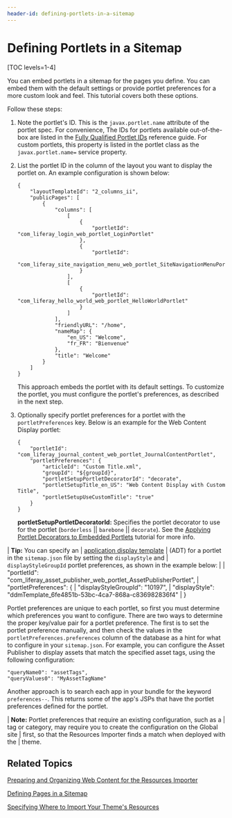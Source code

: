 ```yaml
---
header-id: defining-portlets-in-a-sitemap
---
```


# Defining Portlets in a Sitemap

[TOC levels=1-4]

You can embed portlets in a sitemap for the pages you define. You can embed them 
with the default settings or provide portlet preferences for a more custom look 
and feel. This tutorial covers both these options. 

Follow these steps:

1.  Note the portlet's ID. This is the `javax.portlet.name` attribute of the 
    portlet spec. For convenience, The IDs for portlets available out-of-the-box 
    are listed in the 
    [Fully Qualified Portlet IDs](/docs/7-1/reference/-/knowledge_base/r/fully-qualified-portlet-ids) 
    reference guide. For custom portlets, this property is listed in the portlet 
    class as the `javax.portlet.name=` service property.
    
2.  List the portlet ID in the column of the layout you want to display the 
    portlet on. An example configuration is shown below:
    
        {
            "layoutTemplateId": "2_columns_ii",
            "publicPages": [
                {
                    "columns": [
                        [
                            {
                                "portletId": "com_liferay_login_web_portlet_LoginPortlet"
                            },
                            {
                                "portletId": 
                                "com_liferay_site_navigation_menu_web_portlet_SiteNavigationMenuPortlet"
                            }
                        ],
                        [
                            {
                                "portletId": "com_liferay_hello_world_web_portlet_HelloWorldPortlet"
                            }
                        ]
                    ],
                    "friendlyURL": "/home",
                    "nameMap": {
                        "en_US": "Welcome",
                        "fr_FR": "Bienvenue"
                    },
                    "title": "Welcome"
                }
            ]
        }

    This approach embeds the portlet with its default settings. To customize the 
    portlet, you must configure the portlet's preferences, as described in the 
    next step. 
    
3.  Optionally specify portlet preferences for a portlet with the 
    `portletPreferences` key. Below is an example for the Web Content Display 
    portlet:

        {
            "portletId": "com_liferay_journal_content_web_portlet_JournalContentPortlet",
            "portletPreferences": {
                "articleId": "Custom Title.xml",
                "groupId": "${groupId}",
                "portletSetupPortletDecoratorId": "decorate",
                "portletSetupTitle_en_US": "Web Content Display with Custom Title",
                "portletSetupUseCustomTitle": "true"
            }
        }

    **portletSetupPortletDecoratorId:** Specifies the portlet decorator to use 
    for the portlet (`borderless` || `barebone` || `decorate`). See the 
    [Applying Portlet Decorators to Embedded Portlets](/docs/7-1/tutorials/-/knowledge_base/t/applying-portlet-decorators-to-embedded-portlets) 
    tutorial for more info. 

| **Tip:** You can specify an
| [application display template](/docs/7-1/user/-/knowledge_base/u/styling-apps-and-assets)
| (ADT) for a portlet in the `sitemap.json` file by setting the `displayStyle` and
| `displayStyleGroupId` portlet preferences, as shown in the example below:
| 
|     "portletId": "com_liferay_asset_publisher_web_portlet_AssetPublisherPortlet",
|         "portletPreferences": {
|             "displayStyleGroupId": "10197",
|             "displayStyle": "ddmTemplate_6fe4851b-53bc-4ca7-868a-c836982836f4"
|     }

Portlet preferences are unique to each portlet, so first you must determine
which preferences you want to configure. There are two ways to determine the
proper key/value pair for a portlet preference. The first is to set the
portlet preference manually, and then check the values in the
`portletPreferences.preferences` column of the database as a hint for what to
configure in your `sitemap.json`. For example, you can configure the Asset
Publisher to display assets that match the specified asset tags, using the
following configuration:

    "queryName0": "assetTags",
    "queryValues0": "MyAssetTagName"

Another approach is to search each app in your bundle for the keyword 
`preferences--`. This returns some of the app's JSPs that have the portlet 
preferences defined for the portlet.

| **Note:** Portlet preferences that require an existing configuration, such as a
| tag or category, may require you to create the configuration on the Global site
| first, so that the Resources Importer finds a match when deployed with the
| theme.

## Related Topics

[Preparing and Organizing Web Content for the Resources Importer](/docs/7-1/tutorials/-/knowledge_base/t/preparing-and-organizing-web-content-for-the-resources-importer)

[Defining Pages in a Sitemap](/docs/7-1/tutorials/-/knowledge_base/t/defining-pages-in-a-sitemap)

[Specifying Where to Import Your Theme's Resources](/docs/7-1/tutorials/-/knowledge_base/t/specifying-where-to-import-your-themes-resources)
